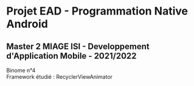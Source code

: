 # Projet EAD - Programmation Native Android
## Master 2 MIAGE ISI - Developpement d'Application Mobile - 2021/2022
Binome n°4 <br/>
Framework étudié : RecyclerViewAnimator
